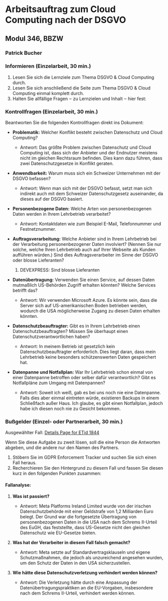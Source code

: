 # Arbeitsauftrag zum Cloud Computing nach der DSGVO

## Modul 346, BBZW  
### Patrick Bucher

### Informieren (Einzelarbeit, 30 min.)

1. Lesen Sie sich die Lernziele zum Thema DSGVO & Cloud Computing durch.
2. Lesen Sie sich anschließend die Seite zum Thema DSGVO & Cloud Computing einmal komplett durch.
3. Halten Sie allfällige Fragen ‒ zu Lernzielen und Inhalt ‒ hier fest:

### Kontrollfragen (Einzelarbeit, 30 min.)

Beantworten Sie die folgenden Kontrollfragen direkt ins Dokument:

- **Problematik:** Welcher Konflikt besteht zwischen Datenschutz und Cloud Computing?
  - Antwort: Das größte Problem zwischen Datenschutz und Cloud Computing ist, dass sich der Anbieter und der Endnutzer meistens nicht im gleichen Rechtsraum befinden. Dies kann dazu führen, dass zwei Datenschutzgesetze in Konflikt geraten.

- **Anwendbarkeit:** Warum muss sich ein Schweizer Unternehmen mit der DSGVO befassen?
  - Antwort: Wenn man sich mit der DSGVO befasst, setzt man sich indirekt auch mit dem Schweizer Datenschutzgesetz auseinander, da dieses auf der DSGVO basiert.

- **Personenbezogene Daten:** Welche Arten von personenbezogenen Daten werden in Ihrem Lehrbetrieb verarbeitet?
  - Antwort: Kontaktdaten wie zum Beispiel E-Mail, Telefonnummer und Festnetznummer.

- **Auftragsverarbeitung:** Welche Anbieter sind in Ihrem Lehrbetrieb bei der Verarbeitung personenbezogener Daten involviert? (Nennen Sie nur solche, welche Ihren Lehrbetrieb auch auf Ihrer Webseite als Kunden aufführen würden.) Sind dies Auftragsverarbeiter im Sinne der DSGVO oder blosse Lieferanten?
  1. DEVEXPRESS: Sind blosse Lieferanten

- **Datenübertragung:** Verwenden Sie einen Service, auf dessen Daten mutmaßlich US-Behörden Zugriff erhalten könnten? Welche Services betrifft das?
  - Antwort: Wir verwenden Microsoft Azure. Es könnte sein, dass die Server sich auf US-amerikanischen Boden betrieben werden, wodurch die USA möglicherweise Zugang zu diesen Daten erhalten könnten.

- **Datenschutzbeauftragter:** Gibt es in Ihrem Lehrbetrieb einen Datenschutzbeauftragten? Müssen Sie überhaupt einen Datenschutzverantwortlichen haben?
  - Antwort: In meinem Betrieb ist gesetzlich kein Datenschutzbeauftragter erforderlich. Dies liegt daran, dass mein Lehrbetrieb keine besonders schützenswerten Daten gespeichert hat.

- **Datenpanne und Notfallplan:** War Ihr Lehrbetrieb schon einmal von einer Datenpanne betroffen oder selber dafür verantwortlich? Gibt es Notfallpläne zum Umgang mit Datenpannen?
  - Antwort: Soweit ich weiß, gab es bei uns noch nie eine Datenpanne. Falls dies aber einmal eintreten würde, existieren Backups in einem Schließfach außer Haus. Ich glaube, es gibt einen Notfallplan, jedoch habe ich diesen noch nie zu Gesicht bekommen.

### Bußgelder (Einzel- oder Partnerarbeit, 30 min.)

Ausgewählter Fall: [Details Page for ETid 1844](https://www.enforcementtracker.com/ETid-1844)

Wenn Sie diese Aufgabe zu zweit lösen, soll die eine Person die Antworten abgeben, und die andere nur den Namen des Partners.

1. Stöbern Sie im GDPR Enforcement Tracker und suchen Sie sich einen Fall heraus.
2. Recherchieren Sie den Hintergrund zu diesem Fall und fassen Sie diesen kurz in den folgenden Punkten zusammen:

#### Fallanalyse:
1. **Was ist passiert?**
   - Antwort: Meta Platforms Ireland Limited wurde von der irischen Datenschutzbehörde mit einer Geldstrafe von 1,2 Milliarden Euro belegt. Der Grund war die fortgesetzte Übertragung von personenbezogenen Daten in die USA nach dem Schrems II-Urteil des EuGH, das feststellte, dass US-Gesetze nicht den gleichen Datenschutz wie EU-Gesetze bieten.

2. **Was hat der Verarbeiter in diesem Fall falsch gemacht?**
   - Antwort: Meta setzte auf Standardvertragsklauseln und eigene Schutzmaßnahmen, die jedoch als unzureichend angesehen wurden, um den Schutz der Daten in den USA sicherzustellen.

3. **Wie hätte diese Datenschutzverletzung verhindert werden können?**
   - Antwort: Die Verletzung hätte durch eine Anpassung der Datenübertragungspraktiken an die EU-Vorgaben, insbesondere nach dem Schrems II-Urteil, verhindert werden können.

